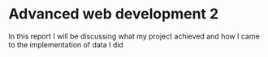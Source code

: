 # Advanced web development 2 #

In this report I will be discussing what my project achieved and how I came to the implementation of data I did
